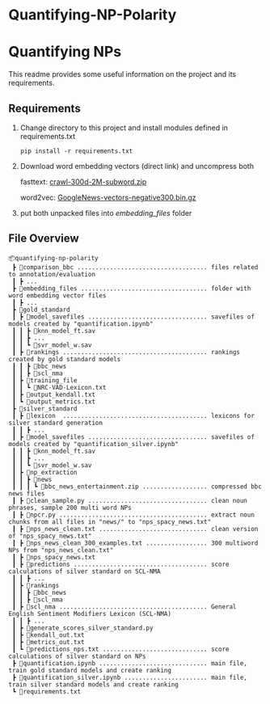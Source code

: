 # Quantifying-NP-Polarity

# Quantifying NPs

This readme provides some useful information on the project and its requirements.

## Requirements

1. Change directory to this project and install modules defined in requirements.txt
    ```
    pip install -r requirements.txt
    ```
2. Download word embedding vectors (direct link) and uncompress both

    fasttext:
    [crawl-300d-2M-subword.zip](https://dl.fbaipublicfiles.com/fasttext/vectors-english/crawl-300d-2M-subword.zip)

    word2vec:
    [GoogleNews-vectors-negative300.bin.gz](https://drive.google.com/file/d/0B7XkCwpI5KDYNlNUTTlSS21pQmM/edit?usp=sharing)


3. put both unpacked files into *embedding_files* folder


## File Overview
```
📦quantifying-np-polarity
 ┣ 📂comparison_bbc .................................... files related to annotation/evaluation
 ┃ ┣ ...
 ┣ 📂embedding_files ................................... folder with word embedding vector files
 ┃ ┣ ...
 ┣ 📂gold_standard
 ┃ ┣ 📂model_savefiles ................................. savefiles of models created by "quantification.ipynb"
 ┃ ┃ ┣ 📜knn_model_ft.sav
 ┃ ┃ ┣ ...
 ┃ ┃ ┗ 📜svr_model_w.sav
 ┃ ┣ 📂rankings ........................................ rankings created by gold standard models
 ┃ ┃ ┣ 📂bbc_news
 ┃ ┃ ┣ 📂scl_nma
 ┃ ┣ 📂training_file
 ┃ ┃ ┗ 📜NRC-VAD-Lexicon.txt
 ┃ ┣ 📜output_kendall.txt
 ┃ ┗ 📜output_metrics.txt
 ┣ 📂silver_standard
 ┃ ┣ 📂lexicon  ........................................ lexicons for silver standard generation
 ┃ ┃ ┣ ...
 ┃ ┣ 📂model_savefiles ................................. savefiles of models created by "quantification_silver.ipynb"
 ┃ ┃ ┣ 📜knn_model_ft.sav
 ┃ ┃ ┣ ...
 ┃ ┃ ┗ 📜svr_model_w.sav
 ┃ ┣ 📂np_extraction
 ┃ ┃ ┣ 📂news
 ┃ ┃ ┃ ┗ 📜bbc_news_entertainment.zip .................. compressed bbc news files
 ┃ ┣ 📜clean_sample.py ................................. clean noun phrases, sample 200 multi word NPs
 ┃ ┣ 📜npcr.py ......................................... extract noun chunks from all files in "news/" to "nps_spacy_news.txt"
 ┃ ┣ 📜nps_news_clean.txt .............................. clean version of "nps_spacy_news.txt"
 ┃ ┣ 📜nps_news_clean_300_examples.txt ................. 300 multiword NPs from "nps_news_clean.txt"
 ┃ ┣ 📜nps_spacy_news.txt
 ┃ ┣ 📂predictions ..................................... score calculations of silver standard on SCL-NMA
 ┃ ┃ ┣ ...
 ┃ ┣ 📂rankings
 ┃ ┃ ┣ 📂bbc_news
 ┃ ┃ ┣ 📂scl_nma
 ┃ ┣ 📂scl_nma ......................................... General English Sentiment Modifiers Lexicon (SCL-NMA)
 ┃ ┃ ┣ ...
 ┃ ┣ 📜generate_scores_silver_standard.py
 ┃ ┣ 📜kendall_out.txt
 ┃ ┣ 📜metrics_out.txt
 ┃ ┗ 📜predictions_nps.txt ............................. score calculations of silver standard on NPs
 ┣ 📜quantification.ipynb .............................. main file, train gold standard models and create ranking
 ┣ 📜quantification_silver.ipynb ....................... main file, train silver standard models and create ranking
 ┗ 📜requirements.txt
 ```

